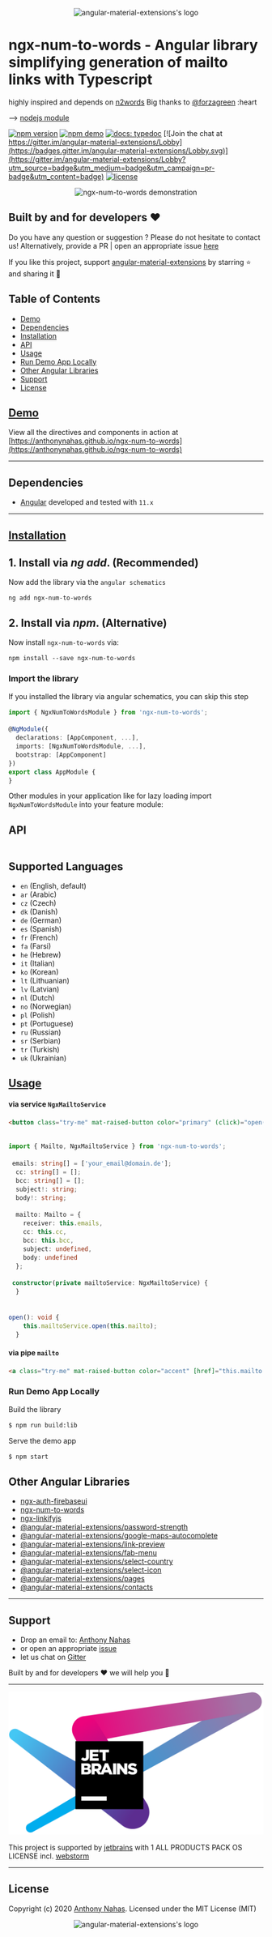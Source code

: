 <p align="center">
  <img alt="angular-material-extensions's logo"
   height="256px" width="256px" style="text-align: center;" 
   src="https://cdn.jsdelivr.net/gh/anthonynahas/ngx-num-to-words@master/assets/angular-material-extensions-logo.svg">
</p>

# ngx-num-to-words - Angular library simplifying generation of mailto links with Typescript

highly inspired and depends on [n2words](https://github.com/forzagreen/n2words)
Big thanks to [@forzagreen](https://github.com/forzagreen) :heart

--> [nodejs module](https://www.npmjs.com/package/n2words) 

[![npm version](https://badge.fury.io/js/ngx-num-to-words.svg)](https://badge.fury.io/js/ngx-num-to-words)
[![npm demo](https://img.shields.io/badge/demo-online-ed1c46.svg)](https://anthonynahas.github.io/ngx-num-to-words)
[![docs: typedoc](https://img.shields.io/badge/docs-typedoc-4D0080.svg)](https://anthonynahas.github.io/ngx-num-to-words/doc/index.html)
[![Join the chat at https://gitter.im/angular-material-extensions/Lobby](https://badges.gitter.im/angular-material-extensions/Lobby.svg)](https://gitter.im/angular-material-extensions/Lobby?utm_source=badge&utm_medium=badge&utm_campaign=pr-badge&utm_content=badge)
[![license](https://img.shields.io/github/license/anthonynahas/ngx-num-to-words.svg?style=flat-square)](https://github.com/AnthonyNahas/ngx-num-to-words/blob/master/LICENSE)


<p align="center">
  <img alt="ngx-num-to-words demonstration" style="text-align: center;"
   src="https://raw.githubusercontent.com/anthonynahas/ngx-num-to-words/HEAD/assets/ex1.png">
</p>



## Built by and for developers :heart:
Do you have any question or suggestion ? Please do not hesitate to contact us!
Alternatively, provide a PR | open an appropriate issue [here](https://github.com/angular-material-extensions/ngx-num-to-words/issues)

If you like this project, support [angular-material-extensions](https://github.com/angular-material-extensions) 
by starring :star: and sharing it :loudspeaker:

## Table of Contents
- [Demo](#demo)
- [Dependencies](#dependencies)
- [Installation](#installation)
- [API](#api)
- [Usage](#usage)
- [Run Demo App Locally](#run-demo-app-locally)
- [Other Angular Libraries](#other-angular-libraries)
- [Support](#support)
- [License](#license)

<a name="demo"/>

## [Demo](https://anthonynahas.github.io/ngx-num-to-words)

View all the directives and components in action at [https://anthonynahas.github.io/ngx-num-to-words](https://anthonynahas.github.io/ngx-num-to-words)

---

<a name="dependencies"/>

## Dependencies
* [Angular](https://angular.io) developed and tested with `11.x`

---

<a name="installation"/>

##  [Installation](https://anthonynahas.github.io/ngx-num-to-words/getting-started)

## 1. Install via *ng add*. (Recommended)


Now add the library via the `angular schematics`
```shell
ng add ngx-num-to-words
```

## 2. Install via *npm*. (Alternative) 

Now install `ngx-num-to-words` via:
```shell
npm install --save ngx-num-to-words
```


### Import the library

If you installed the library via angular schematics, you can skip this step


```typescript
import { NgxNumToWordsModule } from 'ngx-num-to-words'; 

@NgModule({
  declarations: [AppComponent, ...],
  imports: [NgxNumToWordsModule, ...],  
  bootstrap: [AppComponent]
})
export class AppModule {
}
```

Other modules in your application like for lazy loading import ` NgxNumToWordsModule ` into your feature module:


<a name="api"/>

## API


```typescript


```

## Supported Languages

- `en` (English, default)
- `ar` (Arabic)
- `cz` (Czech)
- `dk` (Danish)
- `de` (German)
- `es` (Spanish)
- `fr` (French)
- `fa` (Farsi)
- `he` (Hebrew)
- `it` (Italian)
- `ko` (Korean)
- `lt` (Lithuanian)
- `lv` (Latvian)
- `nl` (Dutch)
- `no` (Norwegian)
- `pl` (Polish)
- `pt` (Portuguese)
- `ru` (Russian)
- `sr` (Serbian)
- `tr` (Turkish)
- `uk` (Ukrainian)


<a name="usage"/>

## [Usage](https://anthonynahas.github.io/ngx-num-to-words)


#### via service `NgxMailtoService`


```html
<button class="try-me" mat-raised-button color="primary" (click)="open()">Try Me!</button>
```

```typescript

import { Mailto, NgxMailtoService } from 'ngx-num-to-words';

 emails: string[] = ['your_email@domain.de'];
  cc: string[] = [];
  bcc: string[] = [];
  subject!: string;
  body!: string;

  mailto: Mailto = {
    receiver: this.emails,
    cc: this.cc,
    bcc: this.bcc,
    subject: undefined,
    body: undefined
  };

 constructor(private mailtoService: NgxMailtoService) {
  }


open(): void {
    this.mailtoService.open(this.mailto);
  }

```


#### via pipe `mailto`

```html
<a class="try-me" mat-raised-button color="accent" [href]="this.mailto | mailto">Try me!</a>
```



<a name="run-demo-app-locally"/>

###  Run Demo App Locally

Build the library

```bash
$ npm run build:lib
```

Serve the demo app

```bash
$ npm start
```



## Other Angular Libraries
- [ngx-auth-firebaseui](https://github.com/AnthonyNahas/ngx-auth-firebaseui)
- [ngx-num-to-words](https://github.com/AnthonyNahas/ngx-num-to-words)
- [ngx-linkifyjs](https://github.com/AnthonyNahas/ngx-linkifyjs)
- [@angular-material-extensions/password-strength](https://github.com/angular-material-extensions/password-strength)
- [@angular-material-extensions/google-maps-autocomplete](https://github.com/angular-material-extensions/google-maps-autocomplete)
- [@angular-material-extensions/link-preview](https://github.com/angular-material-extensions/link-preview)
- [@angular-material-extensions/fab-menu](https://github.com/angular-material-extensions/fab-menu)
- [@angular-material-extensions/select-country](https://github.com/angular-material-extensions/select-country)
- [@angular-material-extensions/select-icon](https://github.com/angular-material-extensions/select-icon)
- [@angular-material-extensions/pages](https://github.com/angular-material-extensions/pages)
- [@angular-material-extensions/contacts](https://github.com/angular-material-extensions/contacts)
---

<a name="support"/>

## Support
+ Drop an email to: [Anthony Nahas](mailto:anthony.na@hotmail.de)
+ or open an appropriate [issue](https://github.com/angular-material-extensions/ngx-num-to-words/issues)
+ let us chat on [Gitter](https://gitter.im/angular-material-extensions/Lobby)
 
 Built by and for developers :heart: we will help you :punch:

---

![jetbrains logo](https://raw.githubusercontent.com/anthonynahas/ngx-num-to-words/HEAD/assets/jetbrains-variant-4_logos/jetbrains-variant-4.png)

This project is supported by [jetbrains](https://www.jetbrains.com/) with 1 ALL PRODUCTS PACK OS LICENSE incl. [webstorm](https://www.jetbrains.com/webstorm)

---

<a name="license"/>

## License

Copyright (c) 2020 [Anthony Nahas](https://github.com/AnthonyNahas). Licensed under the MIT License (MIT) <p align="center">
                                                                                                            <img alt="angular-material-extensions's logo"
                                                                                                             height="92px" width="92px" style="text-align: center;" 
                                                                                                             src="https://cdn.jsdelivr.net/gh/anthonynahas/ngx-num-to-words@master/assets/badge_made-in-germany.svg">
                                                                                                          </p>

